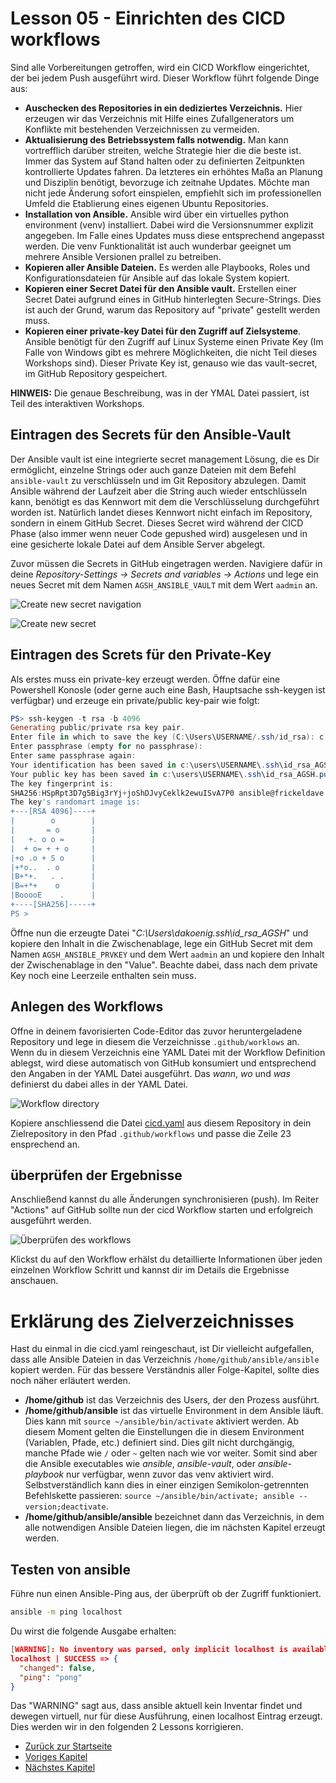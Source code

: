 # Lesson 05 - Einrichten des CICD workflows

Sind alle Vorbereitungen getroffen, wird ein CICD Workflow eingerichtet, der bei jedem Push ausgeführt wird. Dieser Workflow führt folgende Dinge aus:

- **Auschecken des Repositories in ein dediziertes Verzeichnis.** Hier erzeugen wir das Verzeichnis mit Hilfe eines Zufallgenerators um Konflikte mit bestehenden Verzeichnissen zu vermeiden.
- **Aktualisierung des Betriebssystem falls notwendig.** Man kann vortrefflich darüber streiten, welche Strategie hier die die beste ist. Immer das System auf Stand halten oder zu definierten Zeitpunkten kontrollierte Updates fahren. Da letzteres ein erhöhtes Maßa an Planung und Disziplin benötigt, bevorzuge ich zeitnahe Updates. Möchte man nicht jede Änderung sofort einspielen, empfiehlt sich im professionellen Umfeld die Etablierung eines eigenen Ubuntu Repositories.
- **Installation von Ansible.** Ansible wird über ein virtuelles python environment (venv) installiert. Dabei wird die Versionsnummer explizit angegeben. Im Falle eines Updates muss diese entsprechend angepasst werden. Die venv Funktionalität ist auch wunderbar geeignet um mehrere Ansible Versionen prallel zu betreiben.
- **Kopieren aller Ansible Dateien.** Es werden alle Playbooks, Roles und Konfigurationsdateien für Ansible auf das lokale System kopiert.
- **Kopieren einer Secret Datei für den Ansible vault.** Erstellen einer Secret Datei aufgrund eines in GitHub hinterlegten Secure-Strings. Dies ist auch der Grund, warum das Repository auf "private" gestellt werden muss.
- **Kopieren einer private-key Datei für den Zugriff auf Zielsysteme**. Ansible benötigt für den Zugriff auf Linux Systeme einen Private Key (Im Falle von Windows gibt es mehrere Möglichkeiten, die nicht Teil dieses Workshops sind). Dieser Private Key ist, genauso wie das vault-secret, im GitHub Repository gespeichert.

**HINWEIS:** Die genaue Beschreibung, was in der YMAL Datei passiert, ist Teil des interaktiven Workshops.

## Eintragen des Secrets für den Ansible-Vault

Der Ansible vault ist  eine integrierte secret management Lösung, die es Dir ermöglicht, einzelne Strings oder auch ganze Dateien mit dem Befehl ```ansible-vault``` zu verschlüsseln und im Git Repository abzulegen. Damit Ansible während der Laufzeit aber die String auch wieder entschlüsseln kann, benötigt es das Kennwort mit dem die Verschlüsselung durchgeführt worden ist. Natürlich landet dieses Kennwort nicht einfach im Repository, sondern in einem GitHub Secret. Dieses Secret wird während der CICD Phase (also immer wenn neuer Code gepushed wird) ausgelesen und in eine gesicherte lokale Datei auf dem Ansible Server abgelegt.

Zuvor müssen die Secrets in GitHub eingetragen werden. Navigiere dafür in deine *Repository-Settings -> Secrets and variables -> Actions* und lege ein neues Secret mit dem Namen ```AGSH_ANSIBLE_VAULT``` mit dem Wert ```aadmin``` an.

![Create new secret navigation](./Screenshot%202024-06-07%20150207.png)

![Create new secret](./Screenshot%202024-06-07%20150500.png)

## Eintragen des Screts für den Private-Key

Als erstes muss ein private-key erzeugt werden. Öffne dafür eine Powershell Konosle (oder gerne auch eine Bash, Hauptsache ssh-keygen ist verfügbar) und erzeuge ein private/public key-pair wie folgt: 

```powershell
PS> ssh-keygen -t rsa -b 4096
Generating public/private rsa key pair.
Enter file in which to save the key (C:\Users\USERNAME/.ssh/id_rsa): c:\users\USERNAME\.ssh\id_rsa_AGSH
Enter passphrase (empty for no passphrase):
Enter same passphrase again:
Your identification has been saved in c:\users\USERNAME\.ssh\id_rsa_AGSH
Your public key has been saved in c:\users\USERNAME\.ssh\id_rsa_AGSH.pub
The key fingerprint is:
SHA256:HSpRpt3D7g5Big3rYj+joShDJvyCeklk2ewuISvA7P0 ansible@frickeldave
The key's randomart image is:
+---[RSA 4096]----+
|        o        |
|       = o       |
|   +. o o =      |
|  + o= + + o     |
|+o .o + S o      |
|+*o..  . o       |
|B+*+.   . .      |
|B=+*+    o       |
|BooooE    .      |
+----[SHA256]-----+
PS >
```

Öffne nun die erzeugte Datei "*C:\Users\dakoenig\.ssh\id_rsa_AGSH*" und kopiere den Inhalt in die Zwischenablage, lege ein GitHub Secret mit dem Namen ```AGSH_ANSIBLE_PRVKEY``` und dem Wert ```aadmin``` an und kopiere den Inhalt der Zwischenablage in den "Value". Beachte dabei, dass nach dem private Key noch eine Leerzeile enthalten sein muss. 

## Anlegen des Workflows

Offne in deinem favorisierten Code-Editor das zuvor heruntergeladene Repository und lege in diesem die Verzeichnisse ```.github/worklows``` an. Wenn du in diesem Verzeichnis eine YAML Datei mit der Workflow Definition ablegst, wird diese automatisch von GitHub konsumiert und entsprechend den Angaben in der YAML Datei ausgeführt. Das *wann*, *wo* und *was* definierst du dabei alles in der YAML Datei.

![Workflow directory](Screenshot%202024-06-07%20130623.png)

Kopiere anschliessend die Datei [cicd.yaml](./cicd.yaml) aus diesem Repository in dein Zielrepository in den Pfad ```.github/workflows``` und passe die Zeile 23 ensprechend an.

## überprüfen der Ergebnisse

Anschließend kannst du alle Änderungen synchronisieren (push). Im Reiter "Actions" auf GitHub sollte nun der cicd Workflow starten und erfolgreich ausgeführt werden.

![Überprüfen des workflows](./Screenshot%202024-06-07%20154603.png)

Klickst du auf den Workflow erhälst du detaillierte Informationen über jeden einzelnen Workflow Schritt und kannst dir im Details die Ergebnisse anschauen.

# Erklärung des Zielverzeichnisses

Hast du einmal in die cicd.yaml reingeschaut, ist Dir vielleicht aufgefallen, dass alle Ansible Dateien in das Verzeichnis ```/home/github/ansible/ansible``` kopiert werden. Für das bessere Verständnis aller Folge-Kapitel, sollte dies noch näher erläutert werden.

- **/home/github** ist das Verzeichnis des Users, der den Prozess ausführt.
- **/home/github/ansible** ist das virtuelle Environment in dem Ansible läuft. Dies kann mit ```source ~/ansible/bin/activate``` aktiviert werden. Ab diesem Moment gelten die Einstellungen die in diesem Environment (Variablen, Pfade, etc.) definiert sind. Dies gilt nicht durchgängig, manche Pfade wie ```/``` oder ```~``` gelten nach wie vor weiter. Somit sind aber die Ansible executables wie *ansible*, *ansible-vault*, oder *ansible-playbook* nur verfügbar, wenn zuvor das venv aktiviert wird. Selbstverständlich kann dies in einer einzigen Semikolon-getrennten Befehlskette passieren: ```source ~/ansible/bin/activate; ansible --version;deactivate```.
- **/home/github/ansible/ansible** bezeichnet dann das Verzeichnis, in dem alle notwendigen Ansible Dateien liegen, die im nächsten Kapitel erzeugt werden.

## Testen von ansible

Führe nun einen Ansible-Ping aus, der überprüft ob der Zugriff funktioniert.

```bash
ansible -m ping localhost
```

Du wirst die folgende Ausgabe erhalten: 

  ```json
[WARNING]: No inventory was parsed, only implicit localhost is available
localhost | SUCCESS => {
    "changed": false,
    "ping": "pong"
}
```

Das "WARNING" sagt aus, dass ansible aktuell kein Inventar findet und dewegen virtuell, nur für diese Ausführung, einen localhost Eintrag erzeugt. Dies werden wir in den folgenden 2 Lessons korrigieren.

- [Zurück zur Startseite](./../../README.md)
- [Voriges Kapitel](../Lesson04-install_github_runner/Lesson04.md)
- [Nächstes Kapitel](../Lesson06-create_ansible_user/Lession06.md)
